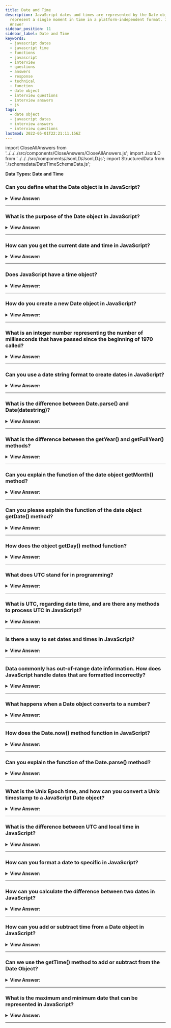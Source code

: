 ```yaml
---
title: Date and Time
description: JavaScript dates and times are represented by the Date object. Date objects
  represent a single moment in time in a platform-independent format. Interview
  Answer
sidebar_position: 11
sidebar_label: Date and Time
keywords:
  - javascript dates
  - javascript time
  - functions
  - javascript
  - interview
  - questions
  - answers
  - response
  - technical
  - function
  - date object
  - interview questions
  - interview answers
  - js
tags:
  - date object
  - javascript dates
  - interview answers
  - interview questions
lastmod: 2022-05-01T22:21:11.156Z
---
```


import CloseAllAnswers from '../../../src/components/CloseAnswers/CloseAllAnswers.js';
import JsonLD from '../../../src/components/JsonLD/JsonLD.js';
import StructuredData from './schemadata/DateTimeSchemaData.js';

<JsonLD data={StructuredData} />

<head>
  <title>Date and Time | JavaScript Frontend Phone Interview Answers</title>
</head>

**Data Types: Date and Time**

<CloseAllAnswers />

### Can you define what the Date object is in JavaScript?

<details>
  <summary><strong>View Answer:</strong></summary>
  <div>
  <div><strong>Interview Response:</strong> The Date object is a built-in object in JavaScript that represents a specific point in time and provides methods for working with dates and times.
</div><br />
  <div><strong>Technical Response:</strong> JavaScript Date objects represent a single moment in time in a platform-independent format. Date objects contain a Number that represents milliseconds since 1 January 1970 UTC. These date and time objects are not the same as the UNIX epoch (the number of seconds elapsed since midnight on January 1, 1970, UTC), the principal base value for computer-recorded date and time values. It's essential to keep in mind that while the time value at the heart of a Date object is UTC, the primary methods to fetch the date and time or its components all work in the local (i.e., host system) time zone and offset.
  </div><br />
  <div><strong className="codeExample">Code Example:</strong><br /><br />

  <div></div>

Creating a `Date` object representing the current date and time:

```javascript
const currentDate = new Date();
console.log(currentDate);
// logs Wed Jun 21 2023 16:45:26 GMT-0700 (Pacific Daylight Time)
```

Creating a `Date` object with a specific date and time:

```javascript
const specificDate = new Date('2023-06-21T10:30:00');
console.log(specificDate);
```

Getting various components of a `Date` object:

```javascript
const date = new Date();

const year = date.getFullYear();
const month = date.getMonth(); // Month is zero-based (0-11)
const day = date.getDate();
const hours = date.getHours();
const minutes = date.getMinutes();
const seconds = date.getSeconds();

console.log(year, month, day, hours, minutes, seconds);
```

Performing calculations with `Date` objects:

```javascript
const now = new Date();
const futureDate = new Date(now.getFullYear() + 1, now.getMonth(), now.getDate());

console.log(futureDate);
```

In this example, we calculate a future date by adding one year to the current date using the `getFullYear`, `getMonth`, and `getDate` methods of the `Date` object.

The `Date` object provides many more methods and properties to work with dates and times, allowing you to perform various operations and manipulate dates according to your needs.

  </div>
  </div>
</details>

---

### What is the purpose of the Date object in JavaScript?

<details>
  <summary><strong>View Answer:</strong></summary>
  <div>
  <div><strong>Interview Response:</strong> The Date object is used to work with dates and times in JavaScript, allowing developers to create, manipulate, and format date and time values.</div><br />
  <div><strong className="codeExample">Code Example:</strong><br /><br />

  <div></div>

```js
let date = new Date();
console.log(date); // Logs the current date and time
```

  </div>
  </div>
</details>

---

### How can you get the current date and time in JavaScript?

<details>
  <summary><strong>View Answer:</strong></summary>
  <div>
  <div><strong>Interview Response:</strong> The current date and time can be obtained in JavaScript using the built-in Date object's constructor without any arguments.</div><br />
  <div><strong className="codeExample">Code Example:</strong><br /><br />

  <div></div>

```js
let date = new Date();
console.log(date); // Logs the current date and time
```

  </div>
  </div>
</details>

---

### Does JavaScript have a time object?

<details>
  <summary><strong>View Answer:</strong></summary>
  <div>
  <div><strong>Interview Response:</strong> JavaScript has a Date object, which includes both date and time functionality, but it does not have a separate "time object".
  </div><br/>
  <div><strong>Technical Response:</strong> No, JavaScript does not have a built-in "Time" object. However, the `Date` object in JavaScript is commonly used to work with both dates and times. It represents a specific point in time, including the date, time, and time zone information. By utilizing the methods and properties of the `Date` object, you can perform operations related to time, such as getting the current time, setting specific times, extracting time components, and performing calculations involving time intervals.
  </div><br />
  <div><strong className="codeExample">Code Example:</strong><br /><br />

  <div></div>

Getting the current time:

```js
const currentTime = new Date();
console.log(currentTime.toLocaleTimeString());
```

Setting a specific time:

```js
const specificTime = new Date();
specificTime.setHours(10);
specificTime.setMinutes(30);
specificTime.setSeconds(0);
console.log(specificTime.toLocaleTimeString()); // logs 10:30:00 AM
```

  </div>
  </div>
</details>

---

### How do you create a new Date object in JavaScript?

<details>
  <summary><strong>View Answer:</strong></summary>
  <div>
  <div><strong>Interview Response:</strong> A new Date object is created in JavaScript using the built-in Date constructor with optional arguments for the year, month, day, hour, minute, second, and millisecond.
  </div><br />
  <div><strong className="codeExample">Code Example:</strong><br /><br />

  <div></div>

```js
let currentDate = new Date();
console.log(currentDate); // Logs the current date and time
```

  </div>
  </div>
</details>

---

### What is an integer number representing the number of milliseconds that have passed since the beginning of 1970 called?

<details>
  <summary><strong>View Answer:</strong></summary>
  <div>
  <div><strong>Interview Response:</strong> The integer number representing the number of milliseconds since the beginning of 1970 is called a timestamp (Unix Time or Epoch Time).</div><br />
  <div><strong>Technical Response:</strong> An integer number representing the number of milliseconds since 1970 is called a timestamp. It is a lightweight numeric representation of a date. We can always create a date from a timestamp using the new Date(timestamp) and convert the existing Date object to a timestamp using the date.getTime() method. You should be aware that dates before 01.01.1970 have a negative timestamp.
  </div><br />
  <div><strong className="codeExample">Code Example:</strong><br /><br />

  <div></div>

```js
// 31 Dec 1969
let Dec31_1969 = new Date(-24 * 3600 * 1000);
console.log(Dec31_1969);
```

  </div>
  </div>
</details>

---

### Can you use a date string format to create dates in JavaScript?

<details>
  <summary><strong>View Answer:</strong></summary>
  <div>
  <div><strong>Interview Response:</strong> Yes, if there is a single argument, and it is a string, it is parsed automatically. The algorithm is the same as Date.parse (returns a timestamp) used to parse date strings.
</div><br />
  <div><strong className="codeExample">Code Example:</strong><br /><br />

<strong>Syntax: </strong> new Date(“datestring”);<br /><br />

  <div></div>

```js
let date = new Date('2017-01-26');
console.log(date);
// The time is not set, so it's assumed to be midnight GMT and
// is adjusted according to the timezone the code is run in
// So the result could be
// Thu Jan 26 2017 11:00:00 GMT+1100 (Australian Eastern Daylight Time)
// or
// Wed Jan 25 2017 16:00:00 GMT-0800 (Pacific Standard Time)
```

  </div>
  </div>
</details>

---

### What is the difference between Date.parse() and Date(datestring)?

<details>
  <summary><strong>View Answer:</strong></summary>
  <div>
  <div><strong>Interview Response:</strong> The main difference between Date.parse(), and Date(datestring) is Date.parse() returns milliseconds, and Date(datestring) does not. It returns the actual UTC date string requested.
</div><br />
  <div><strong className="codeExample">Code Example:</strong><br /><br />

  <div></div>

```js
let date = Date.parse('01-02-2021'); // get timestamp returns 1609574400000
let date2 = new Date(1609574400000); // using timestamp

console.log(date); // returns 1609574400000
console.log(date2); // returns 2021-01-02T08:00:00.000Z
```

  </div>
  </div>
</details>

---

### What is the difference between the getYear() and getFullYear() methods?

<details>
  <summary><strong>View Answer:</strong></summary>
  <div>
  <div><strong>Interview Response:</strong> The getYear() method returns the year minus 1900, while getFullYear() returns the four-digit year. The getYear() method is deprecated and should not be used.</div><br />
  <div><strong>Technical Response:</strong> The getFullYear() method returns the year of the specified date according to local time. The getYear() method is deprecated, and you should not use it but instead follow the current MDN recommendations (It does not work well with date years after 2000).
  </div><br />
  <div><strong className="codeExample">Code Example:</strong><br /><br />

  <div></div>

```js
let date = new Date();
let year = date.getFullYear();
console.log(year); // returns 2021
```

---

:::warning
The getYear() method is **deprecated**, and you should not use it. Use **getFullYear()** instead.
:::

  </div>
  </div>
</details>

---

### Can you explain the function of the date object getMonth() method?

<details>
  <summary><strong>View Answer:</strong></summary>
  <div>
  <div><strong>Interview Response:</strong> The getMonth() method of the Date object in JavaScript returns the numeric month (0-11) of a date, where 0 equals January and 1 equals February, and so on.</div><br />
  <div><strong>Technical Response:</strong> The getMonth() method returns the month on the specified date according to local time as a zero-based value (zero indicates the year's first month). It returns an integer number, between 0 and 11, representing the month on the given date according to local time. 0 corresponds to January, 1 to February, and more.
  </div><br />
  <div><strong className="codeExample">Code Example:</strong><br /><br />

<strong>Syntax: </strong> dateObj.getMonth();<br /><br />

  <div></div>

```js
let Xmas95 = new Date('December 25, 1995 23:15:30');
let month = Xmas95.getMonth();

console.log(month); // 11
```

  </div>
  </div>
</details>

---

### Can you please explain the function of the date object getDate() method?

<details>
  <summary><strong>View Answer:</strong></summary>
  <div>
  <div><strong>Interview Response:</strong> The getDate() method returns the day of the month for the specified date according to local time. An integer number between 1 and 31 represents the day of the month for the given date.
</div><br />
  <div><strong className="codeExample">Code Example:</strong><br /><br />

<strong>Syntax: </strong> dateObj.getDate();<br /><br />

  <div></div>

```js
let Xmas95 = new Date('December 25, 1995 23:15:30');
let day = Xmas95.getDate();

console.log(day); // 25
```

  </div>
  </div>
</details>

---

### How does the object getDay() method function?

<details>
  <summary><strong>View Answer:</strong></summary>
  <div>
  <div><strong>Interview Response:</strong> The getDay() method of the Date object in JavaScript returns the numeric value of the day of the week (0-6) for a given Date object, where Sunday is 0 and Saturday is 6.</div><br />
  <div><strong>Technical Response:</strong> The getDay() method returns the day of the week for the specified date according to local time, where 0 represents Sunday. For the day of the month, see Date.prototype.getDate(). An integer number, between 0 and 6, corresponds to the week's day for the given date, according to local time: 0 for Sunday, 1 for Monday, 2 for Tuesday, and following days in order.
  </div><br />
  <div><strong className="codeExample">Code Example:</strong><br /><br />

<strong>Syntax: </strong> dateObj.getDay();<br /><br />

  <div></div>

```js
let Xmas95 = new Date('December 25, 1995 23:15:30');
let weekday = Xmas95.getDay();

console.log(weekday); // 1
```

  </div>
  </div>
</details>

---

### What does UTC stand for in programming?

<details>
  <summary><strong>View Answer:</strong></summary>
  <div>
  <div><strong>Interview Response:</strong> In programming, UTC stands for Coordinated Universal Time, which is a time standard that provides a consistent, global time reference and is used as a basis for local time zones.
  </div>
  </div>
</details>

---

### What is UTC, regarding date time, and are there any methods to process UTC in JavaScript?

<details>
  <summary><strong>View Answer:</strong></summary>
  <div>
  <div><strong>Interview Response:</strong> In the context of date and time, UTC stands for Coordinated Universal Time, and JavaScript provides several methods for working with UTC, including getUTCDate(), getUTCDay(), getUTCMonth(), and getUTCHours().</div><br />
  <div><strong>Technical Response:</strong> UTC is an acronym for Universal Time Coordinated, established in 1972. This time was called Greenwich Mean Time (GMT) but now referred to as Coordinated Universal Time or Universal Time Coordinated (UTC). In JavaScript, there are also their UTC-counterparts, that return day, month, year and so on for the time zone UTC+0: getUTCFullYear(), getUTCMonth(), getUTCDay(). Just insert the "UTC" right after "get". Besides the given methods, two special ones do not have a UTC-variant, including getTime and getTimezoneOffset.
  </div><br />
  <div><strong className="codeExample">Code Example:</strong><br /><br />

  <div></div>

```js
const date = new Date();

const utcYear = date.getUTCFullYear();
const utcMonth = date.getUTCMonth(); // Month is zero-based (0-11)
const utcDate = date.getUTCDate();
const utcHours = date.getUTCHours();
const utcMinutes = date.getUTCMinutes();
const utcSeconds = date.getUTCSeconds();

console.log(utcYear, utcMonth, utcDate, utcHours, utcMinutes, utcSeconds);
```

  </div>
  </div>
</details>

---

### Is there a way to set dates and times in JavaScript?

<details>
  <summary><strong>View Answer:</strong></summary>
  <div>
  <div><strong>Interview Response:</strong> Yes, there are several methods, including setFullYear, setMonth, setDate, setHours, setMinutes, setSeconds, setMilliseconds, and setTime.</div><br />
  <div><strong>Technical Response:</strong> Yes, there are several methods, including setFullYear, setMonth, setDate, setHours, setMinutes, setSeconds, setMilliseconds, and setTime. setTime sets the completed date in milliseconds based on the JavaScript initialized date of 01/01/1970 UTC. Every one of them except setTime() has a UTC-variant for use.
  </div><br />
  <div><strong className="codeExample">Code Example:</strong><br /><br />

  <div></div>

```js
let today = new Date();

today.setHours(0);
console.log(today); // still today, but the hour is changed to 0

today.setHours(0, 0, 0, 0);
console.log(today); // still today, now 00:00:00 sharp.
```

  </div>
  </div>
</details>

---

### Data commonly has out-of-range date information. How does JavaScript handle dates that are formatted incorrectly?

<details>
  <summary><strong>View Answer:</strong></summary>
  <div>
  <div><strong>Interview Response:</strong> JavaScript handles out-of-range dates by adjusting them to be within the appropriate range of valid dates.
</div><br />
  <div><strong>Interview Response:</strong> The Date object includes an auto-correction feature that tackles incorrectly formed dates. We can enter values out of range, and it will auto-adjust. The Date object also keeps track of the number of days within a single date to provide accurate future or past date results.
</div><br />
  <div><strong className="codeExample">Code Example:</strong><br /><br />

  <div></div>

```js
let date = new Date(2013, 0, 32); // 32 Jan 2013 ?!?
console.log(date); // ...is 1st Feb 2013!

// Another example
let date = new Date(2016, 1, 28);
date.setDate(date.getDate() + 2);

console.log(date); // 1 Mar 2016
```

  </div>
  </div>
</details>

---

### What happens when a Date object converts to a number?

<details>
  <summary><strong>View Answer:</strong></summary>
  <div>
  <div><strong>Interview Response:</strong> When a Date object is converted to a timestamp, it returns the number of milliseconds since January 1, 1970, 00:00:00 UTC. This is called the Unix Epoch.
</div><br />
  <div><strong className="codeExample">Code Example:</strong><br /><br />

  <div></div>

```js
// Date to number conversion using the unary operator
let date = new Date();
console.log(+date); // returns the number of milliseconds, same as date.getTime()

// Time Measurement: Speed Test
let start = new Date(); // start measuring time

// do the job
for (let i = 0; i < 100000; i++) {
  let doSomething = i * i * i;
}

let end = new Date(); // end measuring time

console.log(`The loop took ${end - start} ms`);
```

---

:::note
The critical side effect: JavaScript can subtract date numbers; the result is their difference in milliseconds. That can be used for time measurements and equip an application with more powerful time-related features.
:::

  </div>
  </div>
</details>

---

### How does the Date.now() method function in JavaScript?

<details>
  <summary><strong>View Answer:</strong></summary>
  <div>
  <div><strong>Interview Response:</strong> The Date.now() method in JavaScript returns the current timestamp value in milliseconds since January 1, 1970 (UTC) without creating a new Date object.</div><br />
  <div><strong>Technical Response:</strong> We don't need the Date object if we just want to measure time. Date.now() is a special method that returns the current timestamp, and it has the same semantic value as new Date(). getTime() returns a Time object without creating an intermediary Date object. As a result, it is speedier and puts less strain on waste collection. It's primarily done for convenience or when we need the necessary performance, such as in JavaScript games or other specialized applications.
  </div><br />
  <div><strong className="codeExample">Code Example:</strong><br /><br />

<strong>Syntax: </strong> Date.now();<br /><br />

  <div></div>

```js
let start = Date.now(); // milliseconds count from 1 Jan 1970

// do the job
for (let i = 0; i < 100000; i++) {
  let doSomething = i * i * i;
}

let end = Date.now(); // done

console.log(`The loop took ${end - start} ms`); // subtract numbers, not dates
```

  </div>
  </div>
</details>

---

### Can you explain the function of the Date.parse() method?

<details>
  <summary><strong>View Answer:</strong></summary>
  <div>
  <div><strong>Interview Response:</strong> The Date.parse() method in JavaScript parses a string representation of a date and returns its corresponding timestamp value.</div><br />
  <div><strong>Technical Response:</strong> Date.parse(str) parses a string in the specified format and returns the timestamp (number of milliseconds since January 1, 1970, UTC+0). If the format is invalid, NaN is returned. The string format should be (YYYY-MM-DDTHH:mm:ss.sssZ). The breakdown of the format is YYYY-MM-DD as the date year-month-day. The character "T" is used as the delimiter. HH:mm:ss.sss is the time relative to hours, minutes, seconds, and milliseconds. The optional 'Z' part denotes the time zone in the format +-hh:mm. A single letter Z would mean UTC+0.
  </div><br />
  <div><strong className="codeExample">Code Example:</strong><br /><br />

<strong>Syntax: </strong> Date.parse();<br /><br />

  <div></div>

```js
let ms = Date.parse('2012-01-26T13:51:50.417-07:00');

console.log(ms); // 1327611110417  (timestamp)

// We can instantly create a new Date object from the timestamp

let date = new Date(Date.parse('2012-01-26T13:51:50.417-07:00'));

console.log(date);
```

  </div>
  </div>
</details>

---

### What is the Unix Epoch time, and how can you convert a Unix timestamp to a JavaScript Date object?

<details>
  <summary><strong>View Answer:</strong></summary>
  <div>
  <div><strong>Interview Response:</strong> The Unix Epoch time is the number of seconds that have passed since January 1, 1970, at 00:00:00 UTC. To convert a Unix timestamp to a JavaScript Date object, use new Date(unixTimestamp * 1000), multiplying the timestamp by 1000 to convert it from seconds to milliseconds.
  </div><br />
  <div><strong className="codeExample">Code Example:</strong><br /><br />

  <div></div>

```js
const unixTimestamp = 1624298400; // Unix timestamp representing July 21, 2021, 00:00:00 UTC

const date = new Date(unixTimestamp * 1000);

console.log(date);
```

  </div>
  </div>
</details>

---

### What is the difference between UTC and local time in JavaScript?

<details>
  <summary><strong>View Answer:</strong></summary>
  <div>
  <div><strong>Interview Response:</strong> UTC is a standard time zone used globally, whereas local time is the time zone of the user's computer. UTC does not take into account daylight saving time, while local time does. In JavaScript, the methods for working with UTC and local time are different.
  </div>
  </div>
</details>

---

### How can you format a date to specific in JavaScript?

<details>
  <summary><strong>View Answer:</strong></summary>
  <div>
  <div><strong>Interview Response:</strong> You can format a date in JavaScript using various methods of the Date object, such as toLocaleDateString() and toLocaleTimeString(). You can also use third-party libraries such as Moment.js for more advanced formatting options.
  </div>
  </div>
</details>

---

### How can you calculate the difference between two dates in JavaScript?

<details>
  <summary><strong>View Answer:</strong></summary>
  <div>
  <div><strong>Interview Response:</strong> You can calculate the difference between two dates in JavaScript by subtracting the two dates and converting the result into the desired units. (e.g., milliseconds, seconds, days).</div><br />
  <div><strong className="codeExample">Code Example:</strong><br /><br />

  <div></div>

```js
let date1 = new Date('2023-05-23');
let date2 = new Date('2023-05-30');

// Get the difference in milliseconds and convert it to days
let diffDays = Math.abs(date2 - date1) / (1000 * 60 * 60 * 24); 

console.log(diffDays); // Outputs 7
```

  </div>
  </div>
</details>

---

### How can you add or subtract time from a Date object in JavaScript?

<details>
  <summary><strong>View Answer:</strong></summary>
  <div>
  <div><strong>Interview Response:</strong> To add/subtract time, create a new Date object, then use setTime() method, adding/subtracting milliseconds to/from the original date's getTime() value.</div><br />
  <div><strong className="codeExample">Code Example:</strong><br /><br />

  <div></div>

```js
let date = new Date(); 
date.setTime(date.getTime() + (3*60*60*1000)); // adds 3 hours

let date = new Date(); 
date.setTime(date.getTime() - (30*60*1000)); // subtracts 30 minutes
```

  </div>
  </div>
</details>

---

### Can we use the getTime() method to add or subtract from the Date Object?

<details>
  <summary><strong>View Answer:</strong></summary>
  <div>
  <div><strong>Interview Response:</strong> Yes, `getTime()` returns milliseconds since Unix Epoch, which you can add to or subtract from, then use `setTime()` to modify the Date object.</div><br />
  <div><strong className="codeExample">Code Example:</strong><br /><br />

  <div></div>

```js
let date = new Date(); 
date.setTime(date.getTime() + (3*60*60*1000)); // adds 3 hours
```

  </div>
  </div>
</details>

---

### What is the maximum and minimum date that can be represented in JavaScript?

<details>
  <summary><strong>View Answer:</strong></summary>
  <div>
  <div><strong>Interview Response:</strong> The maximum date that can be represented in JavaScript is approximately 285,616 years in the future (8640000000000000 milliseconds after January 1, 1970). The minimum date is approximately 271,821 years BCE (8640000000000000 milliseconds before January 1, 1970).<br /><br /> In days, JavaScript can represent dates from -100,000,000 days to 100,000,000 days relative to January 1, 1970 UTC, about 273,790 BCE to 273,790 CE.
  </div>
  </div>
</details>

---
